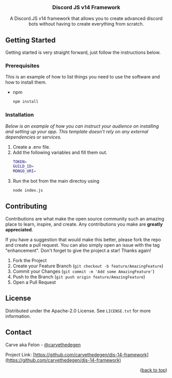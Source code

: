 <a name="readme-top"></a>

<br />
<div align="center">

  <h3 align="center">Discord JS v14 Framework</h3>

  <p align="center">
    A Discord.JS v14 framework that allows you to create advanced discord bots without having to create everything from scratch.
  </p>
</div>

<!-- GETTING STARTED -->

## Getting Started

Getting started is very straight forward, just follow the instructions below.

### Prerequisites

This is an example of how to list things you need to use the software and how to install them.

- npm
  ```sh
  npm install
  ```

### Installation

_Below is an example of how you can instruct your audience on installing and setting up your app. This template doesn't rely on any external dependencies or services._

1. Create a .env file.
2. Add the following variables and fill them out.
   ```sh
   TOKEN=
   GUILD_ID=
   MONGO_URI=
   ```
3. Run the bot from the main directoy using
   ```sh
   node index.js
   ```

<!-- CONTRIBUTING -->

## Contributing

Contributions are what make the open source community such an amazing place to learn, inspire, and create. Any contributions you make are **greatly appreciated**.

If you have a suggestion that would make this better, please fork the repo and create a pull request. You can also simply open an issue with the tag "enhancement".
Don't forget to give the project a star! Thanks again!

1. Fork the Project
2. Create your Feature Branch (`git checkout -b feature/AmazingFeature`)
3. Commit your Changes (`git commit -m 'Add some AmazingFeature'`)
4. Push to the Branch (`git push origin feature/AmazingFeature`)
5. Open a Pull Request

<!-- LICENSE -->

## License

Distributed under the Apache-2.0 License. See `LICENSE.txt` for more information.

<!-- CONTACT -->

## Contact

Carve aka Felon - [@carvethedegen](https://twitter.com/carvethedegen)

Project Link: [https://github.com/carvethedegen/djs-14-framework](https://github.com/carvethedegen/djs-14-framework)

<p align="right">(<a href="#readme-top">back to top</a>)</p>
